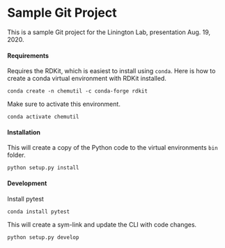 # Sample Git Project

This is a sample Git project for the Linington Lab, presentation Aug. 19, 2020.

#### Requirements

Requires the RDKit, which is easiest to install using `conda`. Here is how to create a conda virtual environment with RDKit installed.

`conda create -n chemutil -c conda-forge rdkit`

Make sure to activate this environment.

`conda activate chemutil`

#### Installation

This will create a copy of the Python code to the virtual environments `bin` folder.

`python setup.py install`

#### Development

Install pytest

`conda install pytest`

This will create a sym-link and update the CLI with code changes.

`python setup.py develop`
